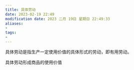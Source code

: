 ```yaml
---
title: 具体劳动
date: 2023-02-19 22:49
modification date: 2023 二月 19日 星期日 22:49:33
aliases: 
- 
tags: 
- 
---
```


具体劳动是指生产一定使用价值的具体形式的劳动，即有用劳动。

具体劳动形成商品的使用价值
